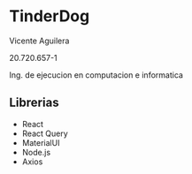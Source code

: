 
# TinderDog
Vicente Aguilera

20.720.657-1

Ing. de ejecucion en computacion e informatica

## Librerias
- React
- React Query
- MaterialUI
- Node.js
- Axios
